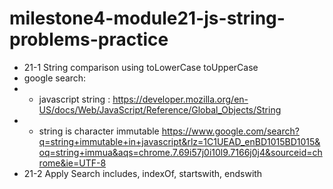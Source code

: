 # milestone4-module21-js-string-problems-practice

* 21-1 String comparison using toLowerCase toUpperCase
* google search: 
* * javascript string : https://developer.mozilla.org/en-US/docs/Web/JavaScript/Reference/Global_Objects/String 
* * string is character immutable https://www.google.com/search?q=string+immutable+in+javascript&rlz=1C1UEAD_enBD1015BD1015&oq=string+immua&aqs=chrome.7.69i57j0i10l9.7166j0j4&sourceid=chrome&ie=UTF-8
* 21-2 Apply Search includes, indexOf, startswith, endswith
